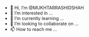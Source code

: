 - 👋 Hi, I’m @MUKHTARRASHIDSHAH
- 👀 I’m interested in ...
- 🌱 I’m currently learning ...
- 💞️ I’m looking to collaborate on ...
- 📫 How to reach me ...

<!---
MUKHTARRASHIDSHAH/MUKHTARRASHIDSHAH is a ✨ special ✨ repository because its `README.md` (this file) appears on your GitHub profile.
You can click the Preview link to take a look at your changes.
--->
